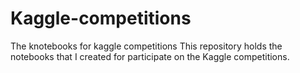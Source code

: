 # Kaggle-competitions
The knotebooks for kaggle competitions
This repository holds the notebooks that I created for 
participate on the Kaggle competitions.
